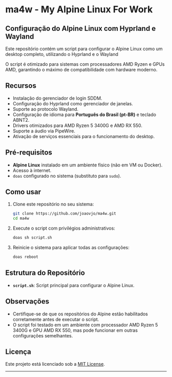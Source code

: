 # ma4w - My Alpine Linux For Work

## Configuração do Alpine Linux com Hyprland e Wayland

Este repositório contém um script para configurar o Alpine Linux como um desktop completo, utilizando o Hyprland e o Wayland 

O script é otimizado para sistemas com processadores AMD Ryzen e GPUs AMD, garantindo o máximo de compatibilidade com hardware moderno.  

## Recursos

- Instalação do gerenciador de login SDDM.  
- Configuração do Hyprland como gerenciador de janelas.  
- Suporte ao protocolo Wayland.  
- Configuração de idioma para **Português do Brasil (pt-BR)** e teclado ABNT2.  
- Drivers otimizados para AMD Ryzen 5 3400G e AMD RX 550.  
- Suporte a áudio via PipeWire.  
- Ativação de serviços essenciais para o funcionamento do desktop.  

## Pré-requisitos

- **Alpine Linux** instalado em um ambiente físico (não em VM ou Docker).  
- Acesso à internet.  
- `doas` configurado no sistema (substituto para `sudo`).  

## Como usar

1. Clone este repositório no seu sistema:  
   ```bash
   git clone https://github.com/joaovjo/ma4w.git
   cd ma4w
   ```

2. Execute o script com privilégios administrativos:  
   ```bash
   doas sh script.sh
   ```

3. Reinicie o sistema para aplicar todas as configurações:  
   ```bash
   doas reboot
   ```

## Estrutura do Repositório

- **`script.sh`**: Script principal para configurar o Alpine Linux.  

## Observações

- Certifique-se de que os repositórios do Alpine estão habilitados corretamente antes de executar o script.  
- O script foi testado em um ambiente com processador AMD Ryzen 5 3400G e GPU AMD RX 550, mas pode funcionar em outras configurações semelhantes.  

## Licença

Este projeto está licenciado sob a [MIT License](LICENSE).  

---